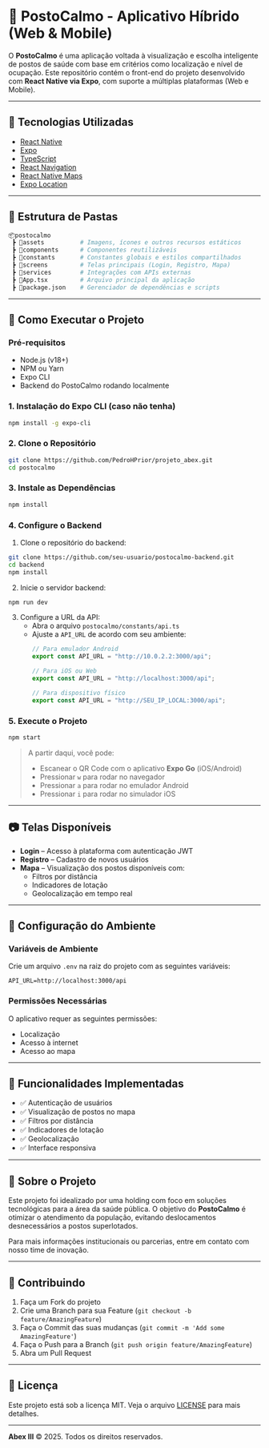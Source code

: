 # 📱 PostoCalmo - Aplicativo Híbrido (Web & Mobile)

O **PostoCalmo** é uma aplicação voltada à visualização e escolha inteligente de postos de saúde com base em critérios como localização e nível de ocupação. Este repositório contém o front-end do projeto desenvolvido com **React Native via Expo**, com suporte a múltiplas plataformas (Web e Mobile).

---

## 🧩 Tecnologias Utilizadas

* [React Native](https://reactnative.dev/)
* [Expo](https://expo.dev/)
* [TypeScript](https://www.typescriptlang.org/)
* [React Navigation](https://reactnavigation.org/)
* [React Native Maps](https://github.com/react-native-maps/react-native-maps)
* [Expo Location](https://docs.expo.dev/versions/latest/sdk/location/)

---

## 📁 Estrutura de Pastas

```bash
📦postocalmo
 ┣ 📂assets          # Imagens, ícones e outros recursos estáticos
 ┣ 📂components      # Componentes reutilizáveis
 ┣ 📂constants       # Constantes globais e estilos compartilhados
 ┣ 📂screens         # Telas principais (Login, Registro, Mapa)
 ┣ 📂services        # Integrações com APIs externas
 ┣ 📜App.tsx         # Arquivo principal da aplicação
 ┣ 📜package.json    # Gerenciador de dependências e scripts
```

---

## 🚀 Como Executar o Projeto

### Pré-requisitos

* Node.js (v18+)
* NPM ou Yarn
* Expo CLI
* Backend do PostoCalmo rodando localmente

### 1. Instalação do Expo CLI (caso não tenha)

```bash
npm install -g expo-cli
```

### 2. Clone o Repositório

```bash
git clone https://github.com/PedroHPrior/projeto_abex.git
cd postocalmo
```

### 3. Instale as Dependências

```bash
npm install
```

### 4. Configure o Backend

1. Clone o repositório do backend:
```bash
git clone https://github.com/seu-usuario/postocalmo-backend.git
cd backend
npm install
```

2. Inicie o servidor backend:
```bash
npm run dev
```

3. Configure a URL da API:
   - Abra o arquivo `postocalmo/constants/api.ts`
   - Ajuste a `API_URL` de acordo com seu ambiente:
     ```typescript
     // Para emulador Android
     export const API_URL = "http://10.0.2.2:3000/api";
     
     // Para iOS ou Web
     export const API_URL = "http://localhost:3000/api";
     
     // Para dispositivo físico
     export const API_URL = "http://SEU_IP_LOCAL:3000/api";
     ```

### 5. Execute o Projeto

```bash
npm start
```

> A partir daqui, você pode:
> - Escanear o QR Code com o aplicativo **Expo Go** (iOS/Android)
> - Pressionar `w` para rodar no navegador
> - Pressionar `a` para rodar no emulador Android
> - Pressionar `i` para rodar no simulador iOS

---

## 📷 Telas Disponíveis

* **Login** – Acesso à plataforma com autenticação JWT
* **Registro** – Cadastro de novos usuários
* **Mapa** – Visualização dos postos disponíveis com:
  - Filtros por distância
  - Indicadores de lotação
  - Geolocalização em tempo real

---

## 🔧 Configuração do Ambiente

### Variáveis de Ambiente

Crie um arquivo `.env` na raiz do projeto com as seguintes variáveis:

```env
API_URL=http://localhost:3000/api
```

### Permissões Necessárias

O aplicativo requer as seguintes permissões:
- Localização
- Acesso à internet
- Acesso ao mapa

---

## 🧪 Funcionalidades Implementadas

* ✅ Autenticação de usuários
* ✅ Visualização de postos no mapa
* ✅ Filtros por distância
* ✅ Indicadores de lotação
* ✅ Geolocalização
* ✅ Interface responsiva

---

## 🏢 Sobre o Projeto

Este projeto foi idealizado por uma holding com foco em soluções tecnológicas para a área da saúde pública. O objetivo do **PostoCalmo** é otimizar o atendimento da população, evitando deslocamentos desnecessários a postos superlotados.

Para mais informações institucionais ou parcerias, entre em contato com nosso time de inovação.

---

## 🤝 Contribuindo

1. Faça um Fork do projeto
2. Crie uma Branch para sua Feature (`git checkout -b feature/AmazingFeature`)
3. Faça o Commit das suas mudanças (`git commit -m 'Add some AmazingFeature'`)
4. Faça o Push para a Branch (`git push origin feature/AmazingFeature`)
5. Abra um Pull Request

---

## 📝 Licença

Este projeto está sob a licença MIT. Veja o arquivo [LICENSE](LICENSE) para mais detalhes.

---

**Abex III** © 2025. Todos os direitos reservados.
